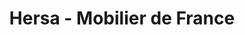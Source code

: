 ---
title: "Hersa - Mobilier de France"
url: /la-sentinelle/hersa-mobilier-de-france/
shop: meubles
---